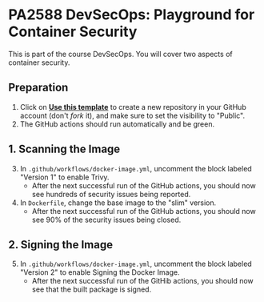# PA2588 DevSecOps: Playground for Container Security

This is part of the course DevSecOps.
You will cover two aspects of container security.

## Preparation

  1. Click on [**Use this template**](https://github.com/new?template_name=pa2588-devsecops-container-security&template_owner=bth-dipt-teaching)
     to create a new repository in your GitHub account (don't _fork_ it), and make sure to set the visibility to "Public".
  2. The GitHub actions should run automatically and be green.

## 1. Scanning the Image

  3. In `.github/workflows/docker-image.yml`, uncomment the block labeled "Version 1" to enable Trivy.
     * After the next successful run of the GitHub actions, you should now see hundreds of security issues being reported.
  4. In `Dockerfile`, change the base image to the "slim" version.
     * After the next successful run of the GitHub actions, you should now see 90% of the security issues being closed.

## 2. Signing the Image

  5. In `.github/workflows/docker-image.yml`, uncomment the block labeled "Version 2" to enable Signing the Docker Image.
     * After the next successful run of the GitHib actions, you should now see that the built package is signed.
